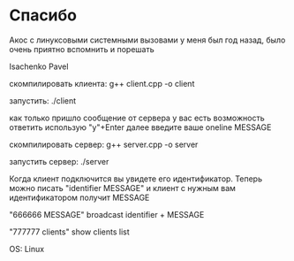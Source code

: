 # Спасибо
Акос с линуксовыми системными вызовами у меня был год назад, было очень приятно вспомнить и порешать 

Isachenko Pavel

скомпилировать клиента:
g++ client.cpp -o client

запустить:
./client

как только пришло сообщение от сервера у вас есть возможность ответить использую "y"+Enter далее введите ваше oneline MESSAGE

скомпилировать сервер:
g++ server.cpp -o server 

запустить сервер:
./server

Когда клиент подключится вы увидете его идентификатор. Теперь можно писать "identifier MESSAGE" и клиент с нужным вам идентификатором получит MESSAGE

"666666 MESSAGE" broadcast identifier + MESSAGE

"777777 clients" show clients list 

OS: Linux
